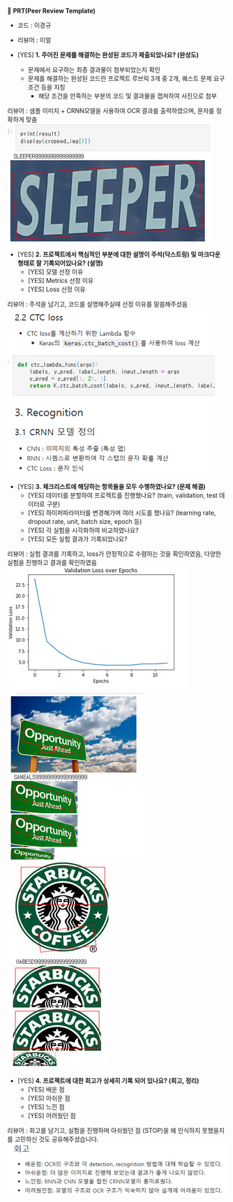 🔑 **PRT(Peer Review Template)**

- 코드 : 이경규
- 리뷰어 : 이얼

- [YES]  **1. 주어진 문제를 해결하는 완성된 코드가 제출되었나요? (완성도)**
    - 문제에서 요구하는 최종 결과물이 첨부되었는지 확인
    - 문제를 해결하는 완성된 코드란 프로젝트 루브릭 3개 중 2개, 
    퀘스트 문제 요구조건 등을 지칭
        - 해당 조건을 만족하는 부분의 코드 및 결과물을 캡쳐하여 사진으로 첨부

리뷰어 : 샘플 이미지 + CRNN모델을 사용하여 OCR 결과를 출력하였으며, 문자를 정확하게 맞춤
![](review/1.png)

- [YES]  **2. 프로젝트에서 핵심적인 부분에 대한 설명이 주석(닥스트링) 및 마크다운 형태로 잘 기록되어있나요? (설명)**
    - [YES]  모델 선정 이유
    - [YES]  Metrics 선정 이유
    - [YES]  Loss 선정 이유

리뷰어 : 주석을 남기고, 코드를 설명해주실때 선정 이유를 말씀해주셨음
![](review/6.png)

- [YES]  **3. 체크리스트에 해당하는 항목들을 모두 수행하였나요? (문제 해결)**
    - [YES]  데이터를 분할하여 프로젝트를 진행했나요? (train, validation, test 데이터로 구분)
    - [YES]  하이퍼파라미터를 변경해가며 여러 시도를 했나요? (learning rate, dropout rate, unit, batch size, epoch 등)
    - [YES]  각 실험을 시각화하여 비교하였나요?
    - [YES]  모든 실험 결과가 기록되었나요?

리뷰어 : 실험 결과를 기록하고, loss가 안정적으로 수렴하는 것을 확인하였음, 다양한 실험을 진행하고 결과를 확인하였음 
![](review/3.png)
![](review/4.png)
![](review/5.png)

- [YES]  **4. 프로젝트에 대한 회고가 상세히 기록 되어 있나요? (회고, 정리)**
    - [YES]  배운 점
    - [YES]  아쉬운 점
    - [YES]  느낀 점
    - [YES]  어려웠던 점

리뷰어 : 회고를 남기고, 실험을 진행하며 아쉬웠던 점 (STOP)을 왜 인식하지 못했을지를 고민하신 것도 공유해주셨습니다.
![](review/2.png)